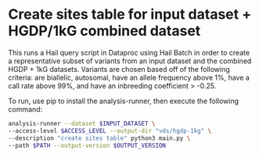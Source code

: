 # Create sites table for input dataset + HGDP/1kG combined dataset

This runs a Hail query script in Dataproc using Hail Batch in order to create a representative subset of variants from an input dataset and the combined HGDP + 1kG datasets. Variants are chosen based off of the following criteria: are biallelic, autosomal, have an allele frequency above 1%, have a call rate above 99%, and have an inbreeding coefficient > -0.25.

To run, use pip to install the analysis-runner, then execute the following command:

```sh
analysis-runner --dataset $INPUT_DATASET \
--access-level $ACCESS_LEVEL --output-dir "vds/hgdp-1kg" \
--description "create sites table" python3 main.py \
--path $PATH --output-version $OUTPUT_VERSION
```
